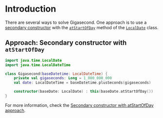 # Introduction

There are several ways to solve Gigasecond.
One approach is to use a [secondary constructor][constructors] with the [`atStartOfDay`][atstartofday] method of the [`LocalDate`][localdate] class.

## Approach: Secondary constructor with `atStartOfDay`

```kotlin
import java.time.LocalDate
import java.time.LocalDateTime

class Gigasecond(baseDatetime: LocalDateTime) {
    private val gigaseconds: Long = 1_000_000_000
    val date: LocalDateTime = baseDatetime.plusSeconds(gigaseconds)

    constructor(baseDate: LocalDate) : this(baseDate.atStartOfDay())
}
```

For more information, check the [Secondary constructor with atStartOfDay approach][approach-secondary-constructor-atstartofday].

[approach-secondary-constructor-atstartofday]: https://exercism.org/tracks/kotlin/exercises/gigasecond/approaches/secondary-constructor-atstartofday

[constructors]: https://www.geeksforgeeks.org/kotlin-constructor/
[atstartofday]: https://docs.oracle.com/javase/8/docs/api/java/time/LocalDate.html#atStartOfDay--
[localdate]: https://docs.oracle.com/javase/8/docs/api/java/time/LocalDate.html
